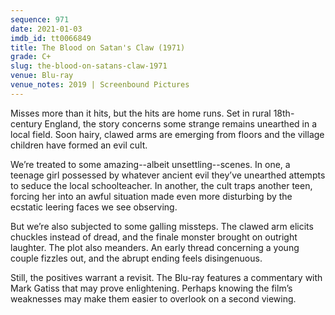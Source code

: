 ```yaml
---
sequence: 971
date: 2021-01-03
imdb_id: tt0066849
title: The Blood on Satan's Claw (1971)
grade: C+
slug: the-blood-on-satans-claw-1971
venue: Blu-ray
venue_notes: 2019 | Screenbound Pictures
---
```


Misses more than it hits, but the hits are home runs. Set in rural 18th-century England, the story concerns some strange remains unearthed in a local field. Soon hairy, clawed arms are emerging from floors and the village children have formed an evil cult.

<!-- end -->

We’re treated to some amazing--albeit unsettling--scenes. In one, a teenage girl possessed by whatever ancient evil they’ve unearthed attempts to seduce the local schoolteacher. In another, the cult traps another teen, forcing her into an awful situation made even more disturbing by the ecstatic leering faces we see observing.

But we’re also subjected to some galling missteps. The clawed arm elicits chuckles instead of dread, and the finale monster brought on outright laughter. The plot also meanders. An early thread concerning a young couple fizzles out, and the abrupt ending feels disingenuous.

Still, the positives warrant a revisit. The Blu-ray features a commentary with Mark Gatiss that may prove enlightening. Perhaps knowing the film’s weaknesses may make them easier to overlook on a second viewing.